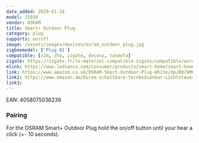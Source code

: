 ```yaml
---
date_added: 2020-01-18
model: 31930
vendor: OSRAM
title: Smart+ Outdoor Plug
category: plug
supports: on/off
image: /assets/images/devices/osram_outdoor_plug.jpg
zigbeemodel: ['Plug 01']
compatible: [z2m, zha, zigate, deconz, tasmota]
zigate: https://zigate.fr/le-materiel-compatible-zigate/compatible/osramsmart-priseconnectesmartplugextrieur
mlink: https://www.ledvance.com/consumer/products/smart-home/smart-home-products-with-zigbee-technology/smart-home-components/smart-outdoor-plug/index.jsp
link: https://www.amazon.co.uk/OSRAM-Smart-Outdoor-Plug-White/dp/B079MRYY8J
link2: https://www.amazon.de/Osram-schaltbare-fernbedienbar-Lichtsteuerung-kompatibel/dp/B0776YGHFN
link3: 
---
```

EAN: 4058075036239

### Pairing
For the OSRAM Smart+ Outdoor Plug hold the on/off button until your hear a click (+- 10 seconds). 
